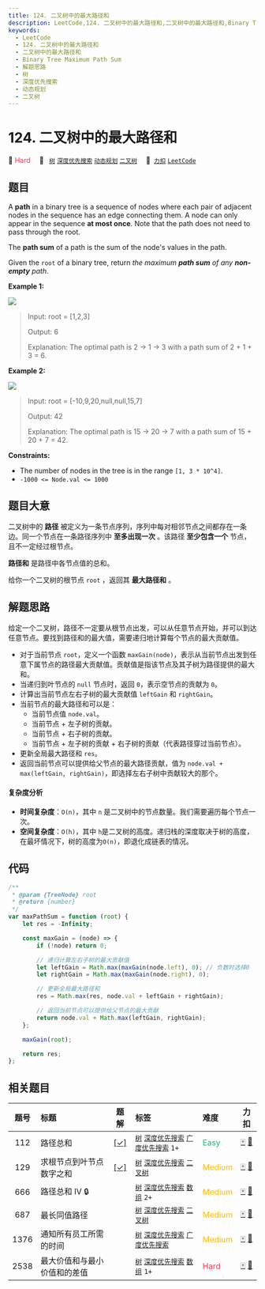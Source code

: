 ```yaml
---
title: 124. 二叉树中的最大路径和
description: LeetCode,124. 二叉树中的最大路径和,二叉树中的最大路径和,Binary Tree Maximum Path Sum,解题思路,树,深度优先搜索,动态规划,二叉树
keywords:
  - LeetCode
  - 124. 二叉树中的最大路径和
  - 二叉树中的最大路径和
  - Binary Tree Maximum Path Sum
  - 解题思路
  - 树
  - 深度优先搜索
  - 动态规划
  - 二叉树
---
```


# 124. 二叉树中的最大路径和

🔴 <font color=#ff334b>Hard</font>&emsp; 🔖&ensp; [`树`](/tag/tree.md) [`深度优先搜索`](/tag/depth-first-search.md) [`动态规划`](/tag/dynamic-programming.md) [`二叉树`](/tag/binary-tree.md)&emsp; 🔗&ensp;[`力扣`](https://leetcode.cn/problems/binary-tree-maximum-path-sum) [`LeetCode`](https://leetcode.com/problems/binary-tree-maximum-path-sum)

## 题目

A **path** in a binary tree is a sequence of nodes where each pair of adjacent
nodes in the sequence has an edge connecting them. A node can only appear in
the sequence **at most once**. Note that the path does not need to pass
through the root.

The **path sum** of a path is the sum of the node's values in the path.

Given the `root` of a binary tree, return _the maximum **path sum** of any
**non-empty** path_.

**Example 1:**

![](https://assets.leetcode.com/uploads/2020/10/13/exx1.jpg)

> Input: root = [1,2,3]
>
> Output: 6
>
> Explanation: The optimal path is 2 -> 1 -> 3 with a path sum of 2 + 1 + 3 = 6.

**Example 2:**

![](https://assets.leetcode.com/uploads/2020/10/13/exx2.jpg)

> Input: root = [-10,9,20,null,null,15,7]
>
> Output: 42
>
> Explanation: The optimal path is 15 -> 20 -> 7 with a path sum of 15 + 20 + 7 = 42.

**Constraints:**

- The number of nodes in the tree is in the range `[1, 3 * 10^4]`.
- `-1000 <= Node.val <= 1000`

## 题目大意

二叉树中的 **路径** 被定义为一条节点序列，序列中每对相邻节点之间都存在一条边。同一个节点在一条路径序列中 **至多出现一次** 。该路径 **至少包含一个** 节点，且不一定经过根节点。

**路径和** 是路径中各节点值的总和。

给你一个二叉树的根节点 `root` ，返回其 **最大路径和** 。

## 解题思路

给定一个二叉树，路径不一定要从根节点出发，可以从任意节点开始，并可以到达任意节点。要找到路径和的最大值，需要递归地计算每个节点的最大贡献值。

- 对于当前节点 `root`，定义一个函数 `maxGain(node)`，表示从当前节点出发到任意下属节点的路径最大贡献值。贡献值是指该节点及其子树为路径提供的最大和。
- 当递归到叶节点的 `null` 节点时，返回 `0`，表示空节点的贡献为 `0`。
- 计算出当前节点左右子树的最大贡献值 `leftGain` 和 `rightGain`。
- 当前节点的最大路径和可以是：
  - 当前节点值 `node.val`。
  - 当前节点 + 左子树的贡献。
  - 当前节点 + 右子树的贡献。
  - 当前节点 + 左子树的贡献 + 右子树的贡献（代表路径穿过当前节点）。
- 更新全局最大路径和 `res`。
- 返回当前节点可以提供给父节点的最大路径贡献，值为 `node.val + max(leftGain, rightGain)`，即选择左右子树中贡献较大的那个。

#### 复杂度分析

- **时间复杂度**：`O(n)`，其中 `n` 是二叉树中的节点数量。我们需要遍历每个节点一次。
- **空间复杂度**：`O(h)`，其中 `h`是二叉树的高度。递归栈的深度取决于树的高度，在最坏情况下，树的高度为`O(n)`，即退化成链表的情况。

## 代码

```javascript
/**
 * @param {TreeNode} root
 * @return {number}
 */
var maxPathSum = function (root) {
	let res = -Infinity;

	const maxGain = (node) => {
		if (!node) return 0;

		// 递归计算左右子树的最大贡献值
		let leftGain = Math.max(maxGain(node.left), 0); // 负数时选择0
		let rightGain = Math.max(maxGain(node.right), 0);

		// 更新全局最大路径和
		res = Math.max(res, node.val + leftGain + rightGain);

		// 返回当前节点可以提供给父节点的最大贡献
		return node.val + Math.max(leftGain, rightGain);
	};

	maxGain(root);

	return res;
};
```

## 相关题目

<!-- prettier-ignore -->
| 题号 | 标题 | 题解 | 标签 | 难度 | 力扣 |
| :------: | :------ | :------: | :------ | :------ | :------: |
| 112 | 路径总和 | [[✓]](/problem/0112.md) |  [`树`](/tag/tree.md) [`深度优先搜索`](/tag/depth-first-search.md) [`广度优先搜索`](/tag/breadth-first-search.md) `1+` | <font color=#15bd66>Easy</font> | [🀄️](https://leetcode.cn/problems/path-sum) [🔗](https://leetcode.com/problems/path-sum) |
| 129 | 求根节点到叶节点数字之和 | [[✓]](/problem/0129.md) |  [`树`](/tag/tree.md) [`深度优先搜索`](/tag/depth-first-search.md) [`二叉树`](/tag/binary-tree.md) | <font color=#ffb800>Medium</font> | [🀄️](https://leetcode.cn/problems/sum-root-to-leaf-numbers) [🔗](https://leetcode.com/problems/sum-root-to-leaf-numbers) |
| 666 | 路径总和 IV 🔒 |  |  [`树`](/tag/tree.md) [`深度优先搜索`](/tag/depth-first-search.md) [`数组`](/tag/array.md) `2+` | <font color=#ffb800>Medium</font> | [🀄️](https://leetcode.cn/problems/path-sum-iv) [🔗](https://leetcode.com/problems/path-sum-iv) |
| 687 | 最长同值路径 |  |  [`树`](/tag/tree.md) [`深度优先搜索`](/tag/depth-first-search.md) [`二叉树`](/tag/binary-tree.md) | <font color=#ffb800>Medium</font> | [🀄️](https://leetcode.cn/problems/longest-univalue-path) [🔗](https://leetcode.com/problems/longest-univalue-path) |
| 1376 | 通知所有员工所需的时间 |  |  [`树`](/tag/tree.md) [`深度优先搜索`](/tag/depth-first-search.md) [`广度优先搜索`](/tag/breadth-first-search.md) | <font color=#ffb800>Medium</font> | [🀄️](https://leetcode.cn/problems/time-needed-to-inform-all-employees) [🔗](https://leetcode.com/problems/time-needed-to-inform-all-employees) |
| 2538 | 最大价值和与最小价值和的差值 |  |  [`树`](/tag/tree.md) [`深度优先搜索`](/tag/depth-first-search.md) [`数组`](/tag/array.md) `1+` | <font color=#ff334b>Hard</font> | [🀄️](https://leetcode.cn/problems/difference-between-maximum-and-minimum-price-sum) [🔗](https://leetcode.com/problems/difference-between-maximum-and-minimum-price-sum) |